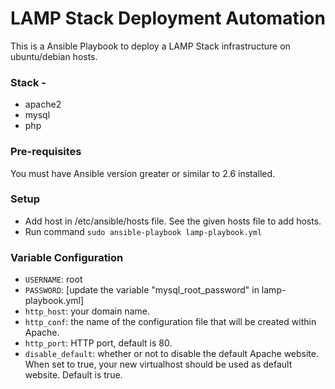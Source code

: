 #  LAMP Stack Deployment Automation 
This is a Ansible Playbook to deploy a LAMP Stack infrastructure on ubuntu/debian hosts. 

### Stack -
* apache2
* mysql 
* php

### Pre-requisites 
You must have Ansible version greater or similar to  2.6 installed.

### Setup
* Add host in /etc/ansible/hosts file. See the given hosts file to add hosts.  
* Run command `sudo ansible-playbook lamp-playbook.yml`


### Variable  Configuration
* `USERNAME`: root
* `PASSWORD`: [update the variable "mysql_root_password" in lamp-playbook.yml]
* `http_host`: your domain name.
* `http_conf`: the name of the configuration file that will be created within Apache.
* `http_port`: HTTP port, default is 80.
* `disable_default`: whether or not to disable the default Apache website. When set to true, your new virtualhost should be used as default website. Default is true.




